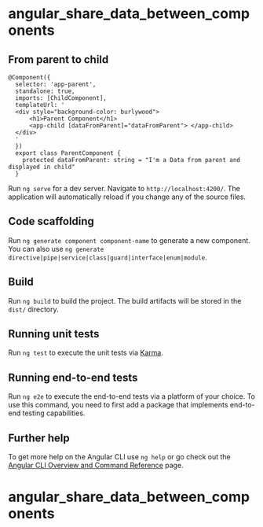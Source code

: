 # angular_share_data_between_components

## From parent to child

```
@Component({
  selector: 'app-parent',
  standalone: true,
  imports: [ChildComponent],
  templateUrl: '
  <div style="background-color: burlywood">
      <h1>Parent Component</h1>
      <app-child [dataFromParent]="dataFromParent"> </app-child>
  </div>
  '
  })
  export class ParentComponent {
    protected dataFromParent: string = "I'm a Data from parent and displayed in child"
  }
```

Run `ng serve` for a dev server. Navigate to `http://localhost:4200/`. The application will automatically reload if you change any of the source files.

## Code scaffolding

Run `ng generate component component-name` to generate a new component. You can also use `ng generate directive|pipe|service|class|guard|interface|enum|module`.

## Build

Run `ng build` to build the project. The build artifacts will be stored in the `dist/` directory.

## Running unit tests

Run `ng test` to execute the unit tests via [Karma](https://karma-runner.github.io).

## Running end-to-end tests

Run `ng e2e` to execute the end-to-end tests via a platform of your choice. To use this command, you need to first add a package that implements end-to-end testing capabilities.

## Further help

To get more help on the Angular CLI use `ng help` or go check out the [Angular CLI Overview and Command Reference](https://angular.dev/tools/cli) page.

# angular_share_data_between_components
